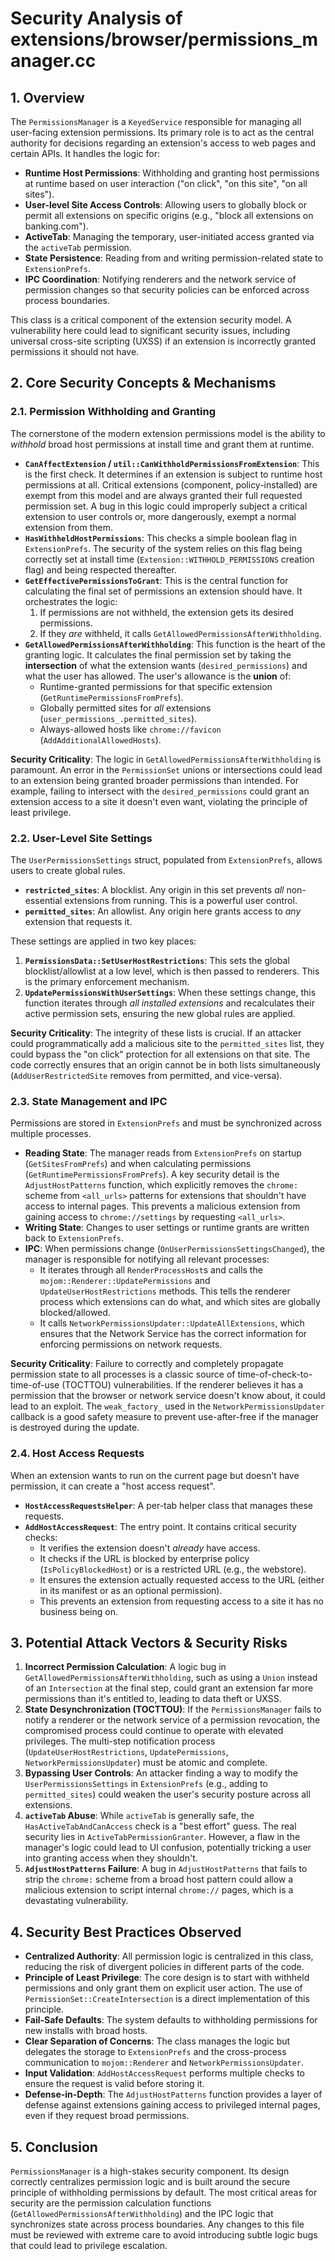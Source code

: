 # Security Analysis of extensions/browser/permissions_manager.cc

## 1. Overview

The `PermissionsManager` is a `KeyedService` responsible for managing all user-facing extension permissions. Its primary role is to act as the central authority for decisions regarding an extension's access to web pages and certain APIs. It handles the logic for:

-   **Runtime Host Permissions**: Withholding and granting host permissions at runtime based on user interaction ("on click", "on this site", "on all sites").
-   **User-level Site Access Controls**: Allowing users to globally block or permit all extensions on specific origins (e.g., "block all extensions on banking.com").
-   **ActiveTab**: Managing the temporary, user-initiated access granted via the `activeTab` permission.
-   **State Persistence**: Reading from and writing permission-related state to `ExtensionPrefs`.
-   **IPC Coordination**: Notifying renderers and the network service of permission changes so that security policies can be enforced across process boundaries.

This class is a critical component of the extension security model. A vulnerability here could lead to significant security issues, including universal cross-site scripting (UXSS) if an extension is incorrectly granted permissions it should not have.

## 2. Core Security Concepts & Mechanisms

### 2.1. Permission Withholding and Granting

The cornerstone of the modern extension permissions model is the ability to *withhold* broad host permissions at install time and grant them at runtime.

-   **`CanAffectExtension` / `util::CanWithholdPermissionsFromExtension`**: This is the first check. It determines if an extension is subject to runtime host permissions at all. Critical extensions (component, policy-installed) are exempt from this model and are always granted their full requested permission set. A bug in this logic could improperly subject a critical extension to user controls or, more dangerously, exempt a normal extension from them.
-   **`HasWithheldHostPermissions`**: This checks a simple boolean flag in `ExtensionPrefs`. The security of the system relies on this flag being correctly set at install time (`Extension::WITHHOLD_PERMISSIONS` creation flag) and being respected thereafter.
-   **`GetEffectivePermissionsToGrant`**: This is the central function for calculating the final set of permissions an extension should have. It orchestrates the logic:
    1.  If permissions are not withheld, the extension gets its desired permissions.
    2.  If they *are* withheld, it calls `GetAllowedPermissionsAfterWithholding`.
-   **`GetAllowedPermissionsAfterWithholding`**: This function is the heart of the granting logic. It calculates the final permission set by taking the **intersection** of what the extension wants (`desired_permissions`) and what the user has allowed. The user's allowance is the **union** of:
    -   Runtime-granted permissions for that specific extension (`GetRuntimePermissionsFromPrefs`).
    -   Globally permitted sites for *all* extensions (`user_permissions_.permitted_sites`).
    -   Always-allowed hosts like `chrome://favicon` (`AddAdditionalAllowedHosts`).

**Security Criticality**: The logic in `GetAllowedPermissionsAfterWithholding` is paramount. An error in the `PermissionSet` unions or intersections could lead to an extension being granted broader permissions than intended. For example, failing to intersect with the `desired_permissions` could grant an extension access to a site it doesn't even want, violating the principle of least privilege.

### 2.2. User-Level Site Settings

The `UserPermissionsSettings` struct, populated from `ExtensionPrefs`, allows users to create global rules.

-   **`restricted_sites`**: A blocklist. Any origin in this set prevents *all* non-essential extensions from running. This is a powerful user control.
-   **`permitted_sites`**: An allowlist. Any origin here grants access to *any* extension that requests it.

These settings are applied in two key places:
1.  **`PermissionsData::SetUserHostRestrictions`**: This sets the global blocklist/allowlist at a low level, which is then passed to renderers. This is the primary enforcement mechanism.
2.  **`UpdatePermissionsWithUserSettings`**: When these settings change, this function iterates through *all installed extensions* and recalculates their active permission sets, ensuring the new global rules are applied.

**Security Criticality**: The integrity of these lists is crucial. If an attacker could programmatically add a malicious site to the `permitted_sites` list, they could bypass the "on click" protection for all extensions on that site. The code correctly ensures that an origin cannot be in both lists simultaneously (`AddUserRestrictedSite` removes from permitted, and vice-versa).

### 2.3. State Management and IPC

Permissions are stored in `ExtensionPrefs` and must be synchronized across multiple processes.

-   **Reading State**: The manager reads from `ExtensionPrefs` on startup (`GetSitesFromPrefs`) and when calculating permissions (`GetRuntimePermissionsFromPrefs`). A key security detail is the `AdjustHostPatterns` function, which explicitly removes the `chrome:` scheme from `<all_urls>` patterns for extensions that shouldn't have access to internal pages. This prevents a malicious extension from gaining access to `chrome://settings` by requesting `<all_urls>`.
-   **Writing State**: Changes to user settings or runtime grants are written back to `ExtensionPrefs`.
-   **IPC**: When permissions change (`OnUserPermissionsSettingsChanged`), the manager is responsible for notifying all relevant processes:
    -   It iterates through all `RenderProcessHost`s and calls the `mojom::Renderer::UpdatePermissions` and `UpdateUserHostRestrictions` methods. This tells the renderer process which extensions can do what, and which sites are globally blocked/allowed.
    -   It calls `NetworkPermissionsUpdater::UpdateAllExtensions`, which ensures that the Network Service has the correct information for enforcing permissions on network requests.

**Security Criticality**: Failure to correctly and completely propagate permission state to all processes is a classic source of time-of-check-to-time-of-use (TOCTTOU) vulnerabilities. If the renderer believes it has a permission that the browser or network service doesn't know about, it could lead to an exploit. The `weak_factory_` used in the `NetworkPermissionsUpdater` callback is a good safety measure to prevent use-after-free if the manager is destroyed during the update.

### 2.4. Host Access Requests

When an extension wants to run on the current page but doesn't have permission, it can create a "host access request".

-   **`HostAccessRequestsHelper`**: A per-tab helper class that manages these requests.
-   **`AddHostAccessRequest`**: The entry point. It contains critical security checks:
    -   It verifies the extension doesn't *already* have access.
    -   It checks if the URL is blocked by enterprise policy (`IsPolicyBlockedHost`) or is a restricted URL (e.g., the webstore).
    -   It ensures the extension actually requested access to the URL (either in its manifest or as an optional permission).
    -   This prevents an extension from requesting access to a site it has no business being on.

## 3. Potential Attack Vectors & Security Risks

1.  **Incorrect Permission Calculation**: A logic bug in `GetAllowedPermissionsAfterWithholding`, such as using a `Union` instead of an `Intersection` at the final step, could grant an extension far more permissions than it's entitled to, leading to data theft or UXSS.
2.  **State Desynchronization (TOCTTOU)**: If the `PermissionsManager` fails to notify a renderer or the network service of a permission revocation, the compromised process could continue to operate with elevated privileges. The multi-step notification process (`UpdateUserHostRestrictions`, `UpdatePermissions`, `NetworkPermissionsUpdater`) must be atomic and complete.
3.  **Bypassing User Controls**: An attacker finding a way to modify the `UserPermissionsSettings` in `ExtensionPrefs` (e.g., adding to `permitted_sites`) could weaken the user's security posture across all extensions.
4.  **`activeTab` Abuse**: While `activeTab` is generally safe, the `HasActiveTabAndCanAccess` check is a "best effort" guess. The real security lies in `ActiveTabPermissionGranter`. However, a flaw in the manager's logic could lead to UI confusion, potentially tricking a user into granting access when they shouldn't.
5.  **`AdjustHostPatterns` Failure**: A bug in `AdjustHostPatterns` that fails to strip the `chrome:` scheme from a broad host pattern could allow a malicious extension to script internal `chrome://` pages, which is a devastating vulnerability.

## 4. Security Best Practices Observed

-   **Centralized Authority**: All permission logic is centralized in this class, reducing the risk of divergent policies in different parts of the code.
-   **Principle of Least Privilege**: The core design is to start with withheld permissions and only grant them on explicit user action. The use of `PermissionSet::CreateIntersection` is a direct implementation of this principle.
-   **Fail-Safe Defaults**: The system defaults to withholding permissions for new installs with broad hosts.
-   **Clear Separation of Concerns**: The class manages the logic but delegates the storage to `ExtensionPrefs` and the cross-process communication to `mojom::Renderer` and `NetworkPermissionsUpdater`.
-   **Input Validation**: `AddHostAccessRequest` performs multiple checks to ensure the request is valid before storing it.
-   **Defense-in-Depth**: The `AdjustHostPatterns` function provides a layer of defense against extensions gaining access to privileged internal pages, even if they request broad permissions.

## 5. Conclusion

`PermissionsManager` is a high-stakes security component. Its design correctly centralizes permission logic and is built around the secure principle of withholding permissions by default. The most critical areas for security are the permission calculation functions (`GetAllowedPermissionsAfterWithholding`) and the IPC logic that synchronizes state across process boundaries. Any changes to this file must be reviewed with extreme care to avoid introducing subtle logic bugs that could lead to privilege escalation.